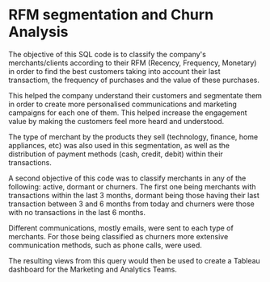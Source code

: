 # RFM segmentation and Churn Analysis

The objective of this SQL code is to classify the company's merchants/clients according to their RFM (Recency, Frequency, Monetary) in order to find the best customers taking into account their last transactiom, the frequency of purchases and the value of these purchases.

This helped the company understand their customers and segmentate them in order to create more personalised communications and marketing campaigns for each one of them. This helped increase the engagement value by making the customers feel more heard and understood.

The type of merchant by the products they sell (technology, finance, home appliances, etc) was also used in this segmentation, as well as the distribution of payment methods (cash, credit, debit) within their transactions.

A second objective of this code was to classify merchants in any of the following: active, dormant or churners. The first one being merchants with transactions within the last 3 months, dormant being those having their last transaction between 3 and 6 months from today and churners were those with no transactions in the last 6 months.

Different communications, mostly emails, were sent to each type of merchants. For those being classified as churners more extensive communication methods, such as phone calls, were used.

The resulting views from this query would then be used to create a Tableau dashboard for the Marketing and Analytics Teams.
